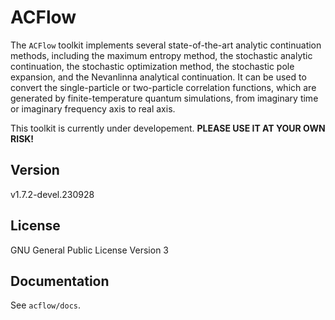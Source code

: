 # ACFlow

The `ACFlow` toolkit implements several state-of-the-art analytic continuation methods, including the maximum entropy method, the stochastic analytic continuation, the stochastic optimization method, the stochastic pole expansion, and the Nevanlinna analytical continuation. It can be used to convert the single-particle or two-particle correlation functions, which are generated by finite-temperature quantum simulations, from imaginary time or imaginary frequency axis to real axis.

This toolkit is currently under developement. **PLEASE USE IT AT YOUR OWN RISK!**

## Version

v1.7.2-devel.230928

## License

GNU General Public License Version 3

## Documentation

See `acflow/docs`.

